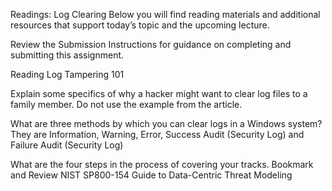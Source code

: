 Readings: Log Clearing
Below you will find reading materials and additional resources that support today’s topic and the upcoming lecture.

Review the Submission Instructions for guidance on completing and submitting this assignment.

Reading
Log Tampering 101



Explain some specifics of why a hacker might want to clear log files to a family member. Do not use the example from the article.

What are three methods by which you can clear logs in a Windows system? They are Information, Warning, Error, Success Audit (Security Log) and Failure Audit (Security Log)

What are the four steps in the process of covering your tracks.
Bookmark and Review
NIST SP800-154 Guide to Data-Centric Threat Modeling
